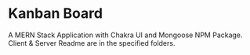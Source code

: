 # Kanban Board

A MERN Stack Application with Chakra UI and Mongoose NPM Package.
Client & Server Readme are in the specified folders.
